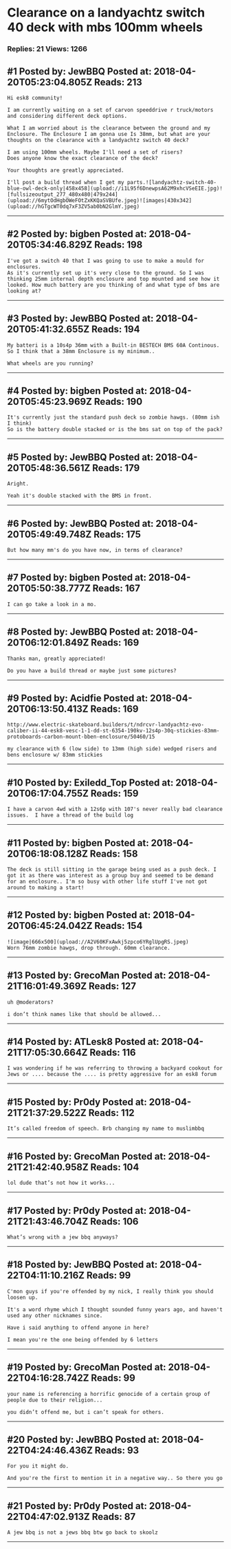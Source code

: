 # Clearance on a landyachtz switch 40 deck with mbs 100mm wheels

### Replies: 21 Views: 1266

## \#1 Posted by: JewBBQ Posted at: 2018-04-20T05:23:04.805Z Reads: 213

```
Hi esk8 community! 

I am currently waiting on a set of carvon speeddrive r truck/motors and considering different deck options.

What I am worried about is the clearance between the ground and my Enclosure. The Enclosure I am gonna use Is 38mm, but what are your thoughts on the clearance with a landyachtz switch 40 deck?

I am using 100mm wheels. Maybe I'll need a set of risers?
Does anyone know the exact clearance of the deck? 

Your thoughts are greatly appreciated.

I'll post a build thread when I get my parts.![landyachtz-switch-40-blue-owl-deck-only|458x458](upload://i1L95f6DnewpsA62M9xhcVSeEIE.jpg)![fullsizeoutput_277_480x480|479x244](upload://6mytOdHgbOWeFOtZxKKQaSVBUfe.jpeg)![images|430x342](upload://hGTgcWT0dq7xF3ZV5ab0bN2GlmY.jpeg)
```

---
## \#2 Posted by: bigben Posted at: 2018-04-20T05:34:46.829Z Reads: 198

```
I've got a switch 40 that I was going to use to make a mould for enclosures.
As it's currently set up it's very close to the ground. So I was thinking 25mm internal depth enclosure and top mounted and see how it looked. How much battery are you thinking of and what type of bms are looking at?
```

---
## \#3 Posted by: JewBBQ Posted at: 2018-04-20T05:41:32.655Z Reads: 194

```
My batteri is a 10s4p 36mm with a Built-in BESTECH BMS 60A Continous. So I think that a 38mm Enclosure is my minimum..

What wheels are you running?
```

---
## \#4 Posted by: bigben Posted at: 2018-04-20T05:45:23.969Z Reads: 190

```
It's currently just the standard push deck so zombie hawgs. (80mm ish I think)
So is the battery double stacked or is the bms sat on top of the pack?
```

---
## \#5 Posted by: JewBBQ Posted at: 2018-04-20T05:48:36.561Z Reads: 179

```
Aright.

Yeah it's double stacked with the BMS in front.
```

---
## \#6 Posted by: JewBBQ Posted at: 2018-04-20T05:49:49.748Z Reads: 175

```
But how many mm's do you have now, in terms of clearance?
```

---
## \#7 Posted by: bigben Posted at: 2018-04-20T05:50:38.777Z Reads: 167

```
I can go take a look in a mo.
```

---
## \#8 Posted by: JewBBQ Posted at: 2018-04-20T06:12:01.849Z Reads: 169

```
Thanks man, greatly appreciated!

Do you have a build thread or maybe just some pictures?
```

---
## \#9 Posted by: Acidfie Posted at: 2018-04-20T06:13:50.413Z Reads: 169

```
http://www.electric-skateboard.builders/t/ndrcvr-landyachtz-evo-caliber-ii-44-esk8-vesc-1-1-dd-st-6354-190kv-12s4p-30q-stickies-83mm-protoboards-carbon-mount-bben-enclosure/50460/15

my clearance with 6 (low side) to 13mm (high side) wedged risers and bens enclosure w/ 83mm stickies
```

---
## \#10 Posted by: Exiledd_Top Posted at: 2018-04-20T06:17:04.755Z Reads: 159

```
I have a carvon 4wd with a 12s6p with 107's never really bad clearance issues.  I have a thread of the build log
```

---
## \#11 Posted by: bigben Posted at: 2018-04-20T06:18:08.128Z Reads: 158

```
The deck is still sitting in the garage being used as a push deck. I got it as there was interest as a group buy and seemed to be demand for an enclosure.. I'm so busy with other life stuff I've not got around to making a start!
```

---
## \#12 Posted by: bigben Posted at: 2018-04-20T06:45:24.042Z Reads: 154

```
![image|666x500](upload://A2V60KFxAwkj5zpco6YRglUpgRS.jpeg)
Worn 76mm zombie hawgs, drop through. 60mm clearance.
```

---
## \#13 Posted by: GrecoMan Posted at: 2018-04-21T16:01:49.369Z Reads: 127

```
uh @moderators?

i don’t think names like that should be allowed...
```

---
## \#14 Posted by: ATLesk8 Posted at: 2018-04-21T17:05:30.664Z Reads: 116

```
I was wondering if he was referring to throwing a backyard cookout for Jews or .... because the .... is pretty aggressive for an esk8 forum
```

---
## \#15 Posted by: Pr0dy Posted at: 2018-04-21T21:37:29.522Z Reads: 112

```
It’s called freedom of speech. Brb changing my name to muslimbbq
```

---
## \#16 Posted by: GrecoMan Posted at: 2018-04-21T21:42:40.958Z Reads: 104

```
lol dude that’s not how it works...
```

---
## \#17 Posted by: Pr0dy Posted at: 2018-04-21T21:43:46.704Z Reads: 106

```
What’s wrong with a jew bbq anyways?
```

---
## \#18 Posted by: JewBBQ Posted at: 2018-04-22T04:11:10.216Z Reads: 99

```
C'mon guys if you're offended by my nick, I really think you should loosen up.

It's a word rhyme which I thought sounded funny years ago, and haven't used any other nicknames since. 

Have i said anything to offend anyone in here?

I mean you're the one being offended by 6 letters
```

---
## \#19 Posted by: GrecoMan Posted at: 2018-04-22T04:16:28.742Z Reads: 99

```
your name is referencing a horrific genocide of a certain group of people due to their religion...

you didn’t offend me, but i can’t speak for others.
```

---
## \#20 Posted by: JewBBQ Posted at: 2018-04-22T04:24:46.436Z Reads: 93

```
For you it might do.

And you're the first to mention it in a negative way.. So there you go
```

---
## \#21 Posted by: Pr0dy Posted at: 2018-04-22T04:47:02.913Z Reads: 87

```
A jew bbq is not a jews bbq btw go back to skoolz
```

---
